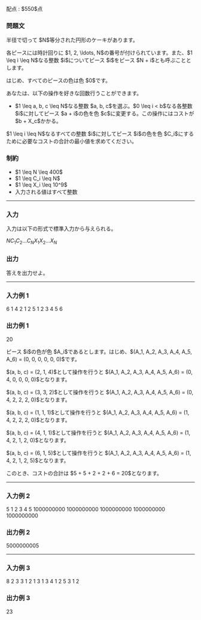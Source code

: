 
<div>

<span>

<span>

<p>
配点 : $550$点
</p>

<div>

<section>

### **問題文**

<p>
半径で切って $N$等分された円形のケーキがあります。
</p>

<p>
各ピースには時計回りに $1, 2, \ldots, N$の番号が付けられています。また、$1 \leq i \leq N$なる整数 $i$についてピース $i$をピース $N + i$とも呼ぶこととします。 
</p>

<p>
はじめ、すべてのピースの色は色 $0$です。
</p>

<p>
あなたは、以下の操作を好きな回数行うことができます。
</p>

<ul>

<li>
$1 \leq a, b, c \leq N$なる整数 $a, b, c$を選ぶ。$0 \leq i < b$なる各整数 $i$に対してピース $a + i$の色を色 $c$に変更する。この操作にはコストが $b + X_c$かかる。
</li>

</ul>

<p>
$1 \leq i \leq N$なるすべての整数 $i$に対してピース $i$の色を色 $C_i$にするために必要なコストの合計の最小値を求めてください。
</p>

</section>

</div>

<div>

<section>

### **制約**

<ul>

<li>
$1 \leq N \leq 400$
</li>

<li>
$1 \leq C_i \leq N$
</li>

<li>
$1 \leq X_i \leq 10^9$
</li>

<li>
入力される値はすべて整数
</li>

</ul>

</section>

</div>

---

<div>

<div>

<section>

### **入力**

<p>
入力は以下の形式で標準入力から与えられる。
</p>

<div>

$N$$C_1$$C_2$$\ldots$$C_N$$X_1$$X_2$$\ldots$$X_N$
</div>

</section>

</div>

<div>

<section>

### **出力**

<p>
答えを出力せよ。
</p>

</section>

</div>

</div>

---

<div>

<section>

### **入力例 1**

<div>

6
1 4 2 1 2 5
1 2 3 4 5 6

</div>

</section>

</div>

<div>

<section>

### **出力例 1**

<div>

20

</div>

<p>
ピース $i$の色が色 $A_i$であるとします。はじめ、$(A_1, A_2, A_3, A_4, A_5, A_6) = (0, 0, 0, 0, 0, 0)$です。
</p>

<p>
$(a, b, c) = (2, 1, 4)$として操作を行うと $(A_1, A_2, A_3, A_4, A_5, A_6) = (0, 4, 0, 0, 0, 0)$となります。
</p>

<p>
$(a, b, c) = (3, 3, 2)$として操作を行うと $(A_1, A_2, A_3, A_4, A_5, A_6) = (0, 4, 2, 2, 2, 0)$となります。
</p>

<p>
$(a, b, c) = (1, 1, 1)$として操作を行うと $(A_1, A_2, A_3, A_4, A_5, A_6) = (1, 4, 2, 2, 2, 0)$となります。
</p>

<p>
$(a, b, c) = (4, 1, 1)$として操作を行うと $(A_1, A_2, A_3, A_4, A_5, A_6) = (1, 4, 2, 1, 2, 0)$となります。
</p>

<p>
$(a, b, c) = (6, 1, 5)$として操作を行うと $(A_1, A_2, A_3, A_4, A_5, A_6) = (1, 4, 2, 1, 2, 5)$となります。
</p>

<p>
このとき、コストの合計は $5 + 5 + 2 + 2 + 6 = 20$となります。
</p>

</section>

</div>

---

<div>

<section>

### **入力例 2**

<div>

5
1 2 3 4 5
1000000000 1000000000 1000000000 1000000000 1000000000

</div>

</section>

</div>

<div>

<section>

### **出力例 2**

<div>

5000000005

</div>

</section>

</div>

---

<div>

<section>

### **入力例 3**

<div>

8
2 3 3 1 2 1 3 1
3 4 1 2 5 3 1 2

</div>

</section>

</div>

<div>

<section>

### **出力例 3**

<div>

23

</div>

</section>

</div>

</span>

</span>

</div>
